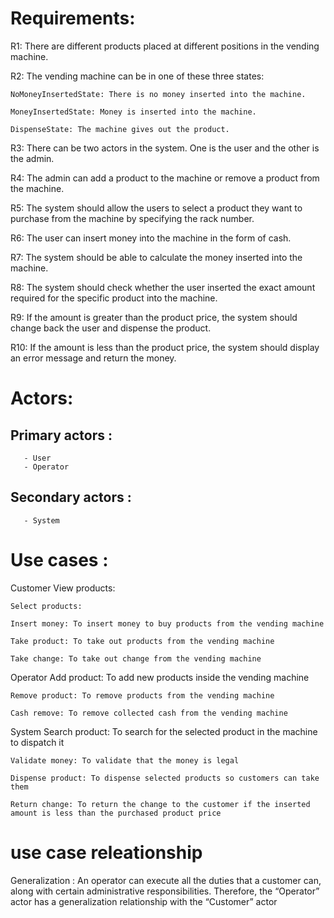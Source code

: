 # Requirements:
R1: There are different products placed at different positions in the vending machine.

R2: The vending machine can be in one of these three states:

    NoMoneyInsertedState: There is no money inserted into the machine.

    MoneyInsertedState: Money is inserted into the machine.

    DispenseState: The machine gives out the product.

R3: There can be two actors in the system. One is the user and the other is the admin.

R4: The admin can add a product to the machine or remove a product from the machine.

R5: The system should allow the users to select a product they want to purchase from the machine by specifying the rack number.

R6: The user can insert money into the machine in the form of cash.

R7: The system should be able to calculate the money inserted into the machine.

R8: The system should check whether the user inserted the exact amount required for the specific product into the machine.

R9: If the amount is greater than the product price, the system should change back the user and dispense the product.

R10: If the amount is less than the product price, the system should display an error message and return the money.

# Actors:
 ## Primary actors :
       - User
       - Operator
 ## Secondary actors :
       - System

# Use cases :

Customer
    View products: 

    Select products: 

    Insert money: To insert money to buy products from the vending machine

    Take product: To take out products from the vending machine

    Take change: To take out change from the vending machine

Operator
    Add product: To add new products inside the vending machine

    Remove product: To remove products from the vending machine

    Cash remove: To remove collected cash from the vending machine

System
    Search product: To search for the selected product in the machine to dispatch it

    Validate money: To validate that the money is legal

    Dispense product: To dispense selected products so customers can take them

    Return change: To return the change to the customer if the inserted amount is less than the purchased product price

# use case releationship 
Generalization : An operator can execute all the duties that a customer can, along with certain administrative responsibilities. Therefore, the “Operator” actor has a generalization relationship with the “Customer” actor